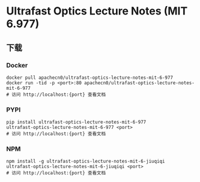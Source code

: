 # Ultrafast Optics Lecture Notes (MIT 6.977)

## 下载

### Docker

```
docker pull apachecn0/ultrafast-optics-lecture-notes-mit-6-977
docker run -tid -p <port>:80 apachecn0/ultrafast-optics-lecture-notes-mit-6-977
# 访问 http://localhost:{port} 查看文档
```

### PYPI

```
pip install ultrafast-optics-lecture-notes-mit-6-977
ultrafast-optics-lecture-notes-mit-6-977 <port>
# 访问 http://localhost:{port} 查看文档
```

### NPM

```
npm install -g ultrafast-optics-lecture-notes-mit-6-jiuqiqi
ultrafast-optics-lecture-notes-mit-6-jiuqiqi <port>
# 访问 http://localhost:{port} 查看文档
```